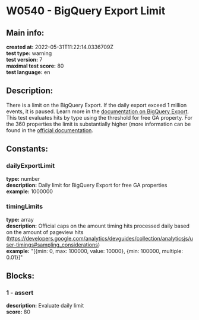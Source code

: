 # W0540 - BigQuery Export Limit  
## Main info:  
**created at:** 2022-05-31T11:22:14.0336709Z  
**test type:** warning  
**test version:** 7  
**maximal test score:** 80  
**test language:** en  
## Description:  
There is a limit on the BigQuery Export. If the daily export exceed 1 million events, it is paused. Learn more in the <a href="https://support.google.com/analytics/answer/9823238">documentation on BigQuery Export</a>. This test evaluates hits by type using the threshold for free GA property. For the 360 properties the limit is substantially higher (more information can be found in the <a href="https://support.google.com/analytics/answer/11202874">official documentation</a>.  
## Constants:  
### dailyExportLimit
**type:** number  
**description:** Daily limit for BigQuery Export for free GA properties  
**example:** 1000000  
### timingLimits
**type:** array  
**description:** Official caps on the amount timing hits processed daily based on the amount of pageview hits (https://developers.google.com/analytics/devguides/collection/analyticsjs/user-timings#sampling_considerations)  
**example:** "[{min: 0, max: 100000, value: 10000}, {min: 100000, multiple: 0.01}]"  
## Blocks:  
### 1 - assert
**description:** Evaluate daily limit  
**score:** 80  
